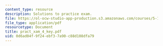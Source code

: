 ```yaml
---
content_type: resource
description: Solutions to practice exam.
file: https://ol-ocw-studio-app-production.s3.amazonaws.com/courses/5-13-organic-chemistry-ii-fall-2006/0d6ad04f9f24ebf37a90c88d108dfa79_pract_xam_4_key.pdf
file_type: application/pdf
resourcetype: Document
title: pract_xam_4_key.pdf
uid: 0d6ad04f-9f24-ebf3-7a90-c88d108dfa79
---
```

